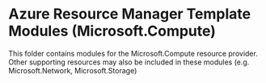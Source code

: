 # Azure Resource Manager Template Modules (Microsoft.Compute)

This folder contains modules for the Microsoft.Compute resource provider.  Other supporting resources may also be included in these modules (e.g. Microsoft.Network, Microsoft.Storage)
